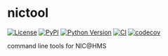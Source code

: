# nictool

[![License](https://img.shields.io/pypi/l/nic.svg?color=green)](https://github.com/tlambert03/nic/raw/main/LICENSE)
[![PyPI](https://img.shields.io/pypi/v/nic.svg?color=green)](https://pypi.org/project/nic)
[![Python Version](https://img.shields.io/pypi/pyversions/nic.svg?color=green)](https://python.org)
[![CI](https://github.com/tlambert03/nic/actions/workflows/ci.yml/badge.svg)](https://github.com/tlambert03/nic/actions/workflows/ci.yml)
[![codecov](https://codecov.io/gh/tlambert03/nic/branch/main/graph/badge.svg)](https://codecov.io/gh/tlambert03/nic)

command line tools for NIC@HMS

